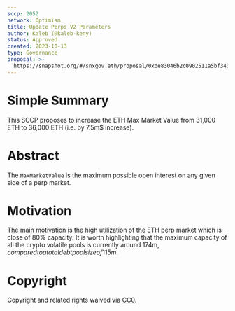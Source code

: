 ```yaml
---
sccp: 2052
network: Optimism
title: Update Perps V2 Parameters
author: Kaleb (@kaleb-keny)
status: Approved
created: 2023-10-13
type: Governance
proposal: >-
  https://snapshot.org/#/snxgov.eth/proposal/0xde83046b2c0902511a5bf343cfd47b927c6706f1140e356a66a89427416b43fe
---
```


# Simple Summary

This SCCP proposes to increase the ETH Max Market Value from 31,000 ETH to 36,000 ETH (i.e. by 7.5m$ increase).

# Abstract

The `MaxMarketValue` is the maximum possible open interest on any given side of a perp market.

# Motivation

The main motivation is the high utilization of the ETH perp market which is close of 80% capacity. 
It is worth highlighting that the maximum capacity of all the crypto volatile pools is currently around 174m$, compared to a total debt pool size of 115m$.

# Copyright

Copyright and related rights waived via [CC0](https://creativecommons.org/publicdomain/zero/1.0/).



